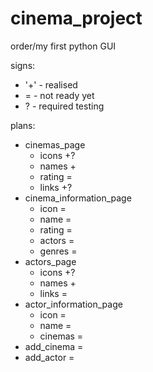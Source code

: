 # cinema_project
order/my first python GUI

signs:
* '+' - realised
* = - not ready yet
* ? - required testing


plans:
* cinemas_page
  - icons +?
  - names +
  - rating =
  - links +?
* cinema_information_page
  - icon =
  - name =
  - rating =
  - actors =
  - genres =
* actors_page
  - icons +?
  - names +
  - links =
* actor_information_page
  - icon =
  - name =
  - cinemas =
* add_cinema =
* add_actor =

